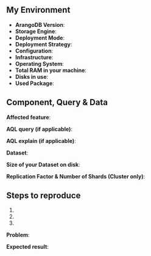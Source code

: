## My Environment

* __ArangoDB Version__:        <!-- e.g. 3.3.19 or self-compiled devel branch -->
* __Storage Engine__:             <!-- MMFiles / RocksDB -->
* __Deployment Mode__:       <!-- Single Server | Master/Slave | Active Failover | Cluster | DC2DC -->
* __Deployment Strategy__:   <!-- Manual Start | Manual Start in Docker | ArangoDB Starter | ArangoDB Starter in Docker | Kubernetes | DCOS -->
* __Configuration__:               <!-- cluster setup details, notable server settings, etc. -->
* __Infrastructure__:               <!-- AWS | Azure | ... | own -->
* __Operating System__:        <!-- Ubuntu 18.04 | Windows 10 | MacOS 10.13.4 | DCOS 1.10 | ... -->
* __Total RAM in your machine__:        <!-- e.g. 32Gb. If more machines are in use, provide info for each of your machines -->
* __Disks in use__:        <!-- SSD | HDD. If more machines are in use, provide info for each of your machines -->
* __Used Package__:              <!-- Debian or Ubuntu .deb | SUSE or RedHat .rpm | Docker - official Docker library | other -->

## Component, Query & Data

__Affected feature__:
<!-- e.g. Installation | Foxx | AQL query using web interface | arangosh | with driver | ... -->


__AQL query (if applicable)__:


__AQL explain (if applicable)__:
<!-- output of  db._explain("<my aql query>") -->


__Dataset__:
<!-- description, or if possible, please share an example dataset to reproduce the issue either as Gist with an arangodump, or an arangosh script with db.collection.save({my: "values"}) statements -->


__Size of your Dataset on disk__:
<!-- size of your dataset on disk-->


__Replication Factor & Number of Shards (Cluster only)__:
<!-- please list these settings for each collection in question -->


## Steps to reproduce

1. 
2. 
3. 

__Problem__:


__Expected result__:

